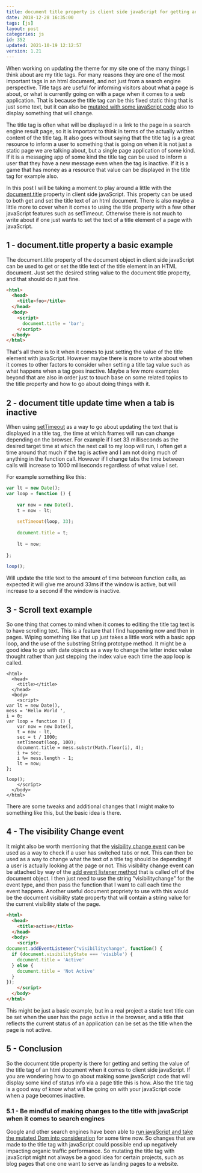 ```yaml
---
title: document title property is client side javaScript for getting and setting the title tag
date: 2018-12-28 16:35:00
tags: [js]
layout: post
categories: js
id: 352
updated: 2021-10-19 12:12:57
version: 1.21
---
```


When working on updating the theme for my site one of the many things I think about are my title tags. For many reasons they are one of the most important tags in an html document, and not just from a search engine perspective. Title tags are useful for informing visitors about what a page is about, or what is currently going on with a page when it comes to a web application. That is because the title tag can be this fixed static thing that is just some text, but it can also be [mutated with some javaScript code](https://stackoverflow.com/questions/413439/how-to-dynamically-change-a-web-pages-title) also to display something that will change. 

The title tag is often what will be displayed in a link to the page in a search engine result page, so it is important to think in terms of the actually written content of the title tag. It also goes without saying that the title tag is a great resource to inform a user to something that is going on when it is not just a static page we are talking about, but a single page application of some kind. If it is a messaging app of some kind the title tag can be used to inform a user that they have a new message even when the tag is inactive. If it is a game that has money as a resource that value can be displayed in the title tag for example also.

In this post I will be taking a moment to play around a little with the [document.title](https://developer.mozilla.org/en-US/docs/Web/API/Document/title) property in client side javaScript. This property can be used to both get and set the title text of an html document. There is also maybe a little more to cover when it comes to using the title property with a few other javaScript features such as setTimeout. Otherwise there is not much to write about if one just wants to set the text of a title element of a page with javaScript.

<!-- more -->

## 1 - document.title property a basic example

The document.title property of the document object in client side javaScript can be used to get or set the title text of the title element in an HTML document. Just set the desired string value to the document title property, and that should do it just fine.

```html
<html>
  <head>
    <title>foo</title>
  </head>
  <body>
    <script>
      document.title = 'bar';
    </script>
  </body>
</html>
```

That's all there is to it when it comes to just setting the value of the title element with javaScript. However maybe there is more to write about when it comes to other factors to consider when setting a title tag value such as what happens when a tag goes inactive. Maybe a few more examples beyond that are also in order just to touch base on some related topics to the title property and how to go about doing things with it.

## 2 - document title update time when a tab is inactive

When using [setTimeout](/2018/12/06/js-settimeout/) as a way to go about updating the text that is displayed in a title tag, the time at which frames will run can change depending on the browser. For example if I set 33 milliseconds as the desired target time at which the next call to my loop will run, I often get a time around that much if the tag is active and I am not doing much of anything in the function call. However if I change tabs the time between calls will increase to 1000 milliseconds regardless of what value I set.

For example something like this:

```js
var lt = new Date();
var loop = function () {
 
    var now = new Date(),
    t = now - lt;
 
    setTimeout(loop, 33);
 
    document.title = t;
 
    lt = now;
 
};
 
loop();
```

Will update the title text to the amount of time between function calls, as expected it will give me around 33ms if the window is active, but will increase to a second if the window is inactive.

## 3 - Scroll text example

So one thing that comes to mind when it comes to editing the title tag text is to have scrolling text. This is a feature that I find happening now and then in pages. Wiping something like that up just takes a little work with a basic app loop, and the use of the substring String prototype method. It might be a good idea to go with date objects as a way to change the letter index value thought rather than just stepping the index value each time the app loop is called.


```
<html>
  <head>
    <title></title>
  </head>
  <body>
    <script>
var lt = new Date(),
mess = 'Hello World ',
i = 0;
var loop = function () {
    var now = new Date(),
    t = now - lt,
    sec = t / 1000;
    setTimeout(loop, 100);
    document.title = mess.substr(Math.floor(i), 4);
    i += sec;
    i %= mess.length - 1;
    lt = now;
};
 
loop();
    </script>
  </body>
</html>
```

There are some tweaks and additional changes that I might make to something like this, but the basic idea is there. 

## 4 - The visibility Change event

It might also be worth mentioning that the [visibility change event](/2020/10/17/js-onvisibilitychange/) can be used as a way to check if a user has switched tabs or not. This can then be used as a way to change what the text of a title tag should be depending if a user is actually looking at the page or not. This visibility change event can be attached by way of the [add event listener method](/2019/01/16/js-event-listeners/) that is called off of the document object. I then just need to use the string \"visibilitychange\" for the event type, and then pass the function that I want to call each time the event happens. Another useful document propriety to use with this would be the document visibility state property that will contain a string value for the current visibility state of the page.

```html
<html>
  <head>
    <title>active</title>
  </head>
  <body>
    <script>
document.addEventListener("visibilitychange", function() {
  if (document.visibilityState === 'visible') {
    document.title = 'Active'
  } else {
    document.title = 'Not Active'
  }
});
    </script>
  </body>
</html>
```

This might be just a basic example, but in a real project a static text title can be set when the user has the page active in the browser, and a title that reflects the current status of an application can be set as the title when the page is not active.

## 5 - Conclusion

So the document title property is there for getting and setting the value of the title tag of an html document when it comes to client side javaScript. If you are wondering how to go about making some javaScript code that will display some kind of status info via a page title this is how. Also the title tag is a good way of know what will be going on with your javaScript code when a page becomes inactive.


### 5.1 - Be mindful of making changes to the title with javaScript when it comes to search engines

Google and other search engines have been able to [run javaScript and take the mutated Dom into consideration](https://searchengineland.com/tested-googlebot-crawls-javascript-heres-learned-220157) for some time now. So changes that are made to the title tag with javaScript could possible end up negatively impacting organic traffic performance. So mutating the title tag with javaScript might not always be a good idea for certain projects, such as blog pages that one one want to serve as landing pages to a website.
